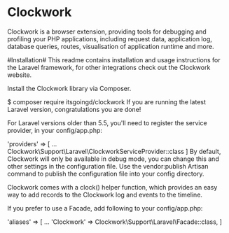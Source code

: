 # Clockwork

Clockwork is a browser extension, providing tools for debugging and profiling your PHP applications, including request data, application log, database queries, routes, visualisation of application runtime and more.


#Installation#
This readme contains installation and usage instructions for the Laravel framework, for other integrations check out the Clockwork website.

Install the Clockwork library via Composer.

$ composer require itsgoingd/clockwork
If you are running the latest Laravel version, congratulations you are done!

For Laravel versions older than 5.5, you'll need to register the service provider, in your config/app.php:

'providers' => [
	...
	Clockwork\Support\Laravel\ClockworkServiceProvider::class
]
By default, Clockwork will only be available in debug mode, you can change this and other settings in the configuration file. Use the vendor:publish Artisan command to publish the configuration file into your config directory.

Clockwork comes with a clock() helper function, which provides an easy way to add records to the Clockwork log and events to the timeline.

If you prefer to use a Facade, add following to your config/app.php:

'aliases' => [
	...
	'Clockwork' => Clockwork\Support\Laravel\Facade::class,
]
